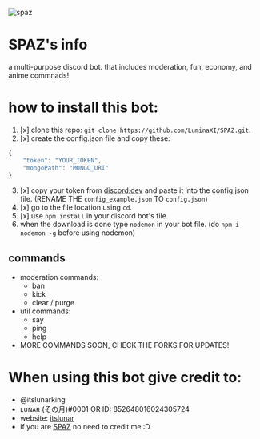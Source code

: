 ![spaz](https://media.discordapp.net/attachments/890317147459444806/890871700525285407/standard_2.gif)

# SPAZ's info
a multi-purpose discord bot. that includes moderation, fun, economy, and anime commnads!

# how to install this bot:
1. [x] clone this repo: `git clone https://github.com/LuminaXI/SPAZ.git`.
2. [x] create the config.json file and copy these:
```javascript
{
    "token": "YOUR_TOKEN",
    "mongoPath": "MONGO_URI"
}
```
3. [x] copy your token from [discord.dev](https://discord.dev) and paste it into the config.json file. (RENAME THE `config_example.json` TO `config.json`)
4. [x] go to the file location using `cd`.
5. [x] use `npm install` in your discord bot's file.
6. when the download is done type ```nodemon``` in your bot file. (do `npm i nodemon -g` before using nodemon)

## commands
- moderation commands: 
  - ban
  - kick
  - clear / purge
- util commands:
  - say 
  - ping 
  - help 
 - MORE COMMANDS SOON, CHECK THE FORKS FOR UPDATES!

 # When using this bot give credit to:
 - @itslunarking
 - ʟᴜɴᴀʀ (その月)#0001 OR ID: 852648016024305724
 - website: [itslunar](https://luminaxi.github.io)
 - if you are [SPAZ](https://www.youtube.com/c/spaz12) no need to credit me :D
